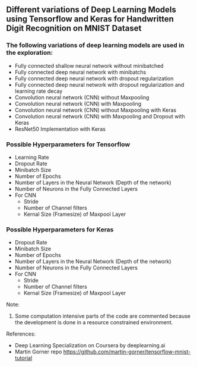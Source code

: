 ## Different variations of Deep Learning Models using Tensorflow and Keras for Handwritten Digit Recognition on MNIST Dataset

### The following variations of deep learning models are used in the exploration:
* Fully connected shallow neural network without minibatched
* Fully connected deep neural network with minibatchs
* Fully connected deep neural network with dropout regularization
* Fully connected deep neural network with dropout regularization and learning rate decay
* Convolution neural network (CNN) without Maxpooling
* Convolution neural network (CNN) with Maxpooling
* Convolution neural network (CNN) without Maxpooling with Keras
* Convolution neural network (CNN) with Maxpooling and Dropout with Keras
* ResNet50 Implementation with Keras

### Possible Hyperparameters for Tensorflow
* Learning Rate
* Dropout Rate
* Minibatch Size
* Number of Epochs
* Number of Layers in the Neural Network (Depth of the network)
* Number of Neurons in the Fully Connected Layers
* For CNN
  * Stride
  * Number of Channel filters
  * Kernal Size (Framesize) of Maxpool Layer
  
### Possible Hyperparameters for Keras
* Dropout Rate
* Minibatch Size
* Number of Epochs
* Number of Layers in the Neural Network (Depth of the network)
* Number of Neurons in the Fully Connected Layers
* For CNN
  * Stride
  * Number of Channel filters
  * Kernal Size (Framesize) of Maxpool Layer
  
Note: 
1. Some computation intensive parts of the code are commented because the development is done in a resource constrained environment. 

References:
* Deep Learning Specialization on Coursera by deeplearning.ai
* Martin Gorner repo https://github.com/martin-gorner/tensorflow-mnist-tutorial